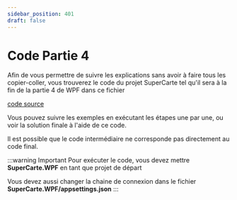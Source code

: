 ```yaml
---
sidebar_position: 401
draft: false
---
```


# Code Partie 4

Afin de vous permettre de suivre les explications sans avoir à faire tous les copier-coller, vous trouverez le code du projet SuperCarte tel qu'il sera à la fin de la partie 4 de WPF dans ce fichier

[code source](SuperCarteApp_WPF_partie4_clean.zip)

Vous pouvez suivre les exemples en exécutant les étapes une par une, ou voir la solution finale à l'aide de ce code.

Il est possible que le code intermédiaire ne corresponde pas directement au code final. 

:::warning Important
Pour exécuter le code, vous devez mettre **SuperCarte.WPF** en tant que projet de départ

Vous devez aussi changer la chaine de connexion dans le fichier **SuperCarte.WPF/appsettings.json** 
:::